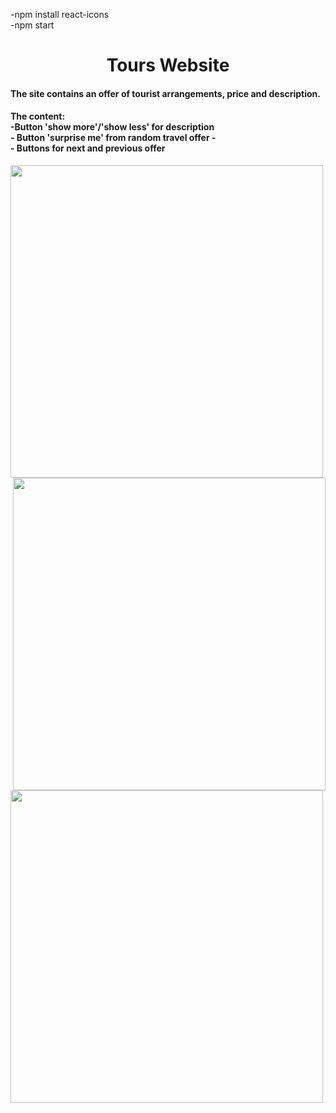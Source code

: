 -npm install react-icons
</br>
-npm start



<h1 align="center">Tours Website</h1>

<h4>
The site contains an offer of tourist arrangements, price and description.

</h4>


<h4> The content:
  </br>
   -Button 'show more'/'show less' for description
  </br>
  - Button 'surprise me' from random travel offer
  - </br>
  - Buttons for next and previous offer
  </br>
  
</h4>


<img align="left"  width="500" src="https://markovicmaja.files.wordpress.com/2023/01/sl1.jpg">
  
<img align="right"  width="500" src="https://markovicmaja.files.wordpress.com/2023/01/sl4.png">
</br>
<img align="left"  width="500" src="https://markovicmaja.files.wordpress.com/2023/01/sl3.png">


